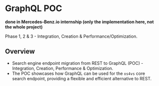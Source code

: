 # GraphQL POC

**done in Mercedes-Benz.io internship (only the implementation here, not the whole project)**

Phase 1, 2 & 3 - Integration, Creation & Performance/Optimization.

## Overview

- Search engine endpoint migration from REST to GraphQL (POC) - Integration, Creation, Performance & Optimization.
- The POC showcases how GraphQL can be used for the `os4vs` core search endpoint, providing a flexible and efficient alternative to REST.


